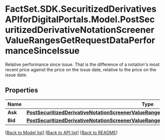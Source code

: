 # FactSet.SDK.SecuritizedDerivativesAPIforDigitalPortals.Model.PostSecuritizedDerivativeNotationScreenerValueRangesGetRequestDataPerformanceSinceIssue
Relative performance since issue. That is the difference of a notation's most recent price against the price on the issue date, relative to the price on the issue date.

## Properties

Name | Type | Description | Notes
------------ | ------------- | ------------- | -------------
**Ask** | [**PostSecuritizedDerivativeNotationScreenerValueRangesGetRequestDataPerformanceSinceIssueAsk**](PostSecuritizedDerivativeNotationScreenerValueRangesGetRequestDataPerformanceSinceIssueAsk.md) |  | [optional] 
**Bid** | [**PostSecuritizedDerivativeNotationScreenerValueRangesGetRequestDataPerformanceSinceIssueBid**](PostSecuritizedDerivativeNotationScreenerValueRangesGetRequestDataPerformanceSinceIssueBid.md) |  | [optional] 

[[Back to Model list]](../README.md#documentation-for-models) [[Back to API list]](../README.md#documentation-for-api-endpoints) [[Back to README]](../README.md)

